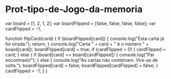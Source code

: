 # Prot-tipo-de-Jogo-da-memoria

var board = [1, 2, 1, 2];
var boardFlipped = [false, false, false, false];
var cardFlipped = -1;

function flipCard(card) {
    if (boardFlipped[card]) {
        console.log("Esta carta já foi virada.");
        return;
    }
    console.log("Carta " + card + " é o número " + board[card]);
    boardFlipped[card] = true;
    if (cardFlipped < 0) {
        cardFlipped = card;
    } else {
        if (board[card] == board[cardFlipped]) {
            console.log("Par encontrado!");
        } else {
            console.log("As cartas não combinam. Vire-as de volta.");
            boardFlipped[card] = false;
            boardFlipped[cardFlipped] = false;
        }
        cardFlipped = -1;
    }
}
